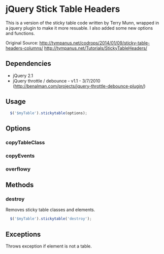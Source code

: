 jQuery Stick Table Headers
===========

This is a version of the sticky table code written by Terry Munn, wrapped in a jquery plugin to make it more resuable. I also added some new options and functions.

Original Source:
http://tympanus.net/codrops/2014/01/09/sticky-table-headers-columns/
http://tympanus.net/Tutorials/StickyTableHeaders/

## Dependencies

* jQuery 2.1
* jQuery throttle / debounce - v1.1 - 3/7/2010 (http://benalman.com/projects/jquery-throttle-debounce-plugin/)

## Usage

```javascript
  $('$myTable').stickytable(options);
```

## Options

### copyTableClass

### copyEvents

### overflowy


## Methods

### destroy

Removes sticky table classes and elements.

```javascript
  $('$myTable').stickytable('destroy');
```

## Exceptions

Throws exception if element is not a table.
